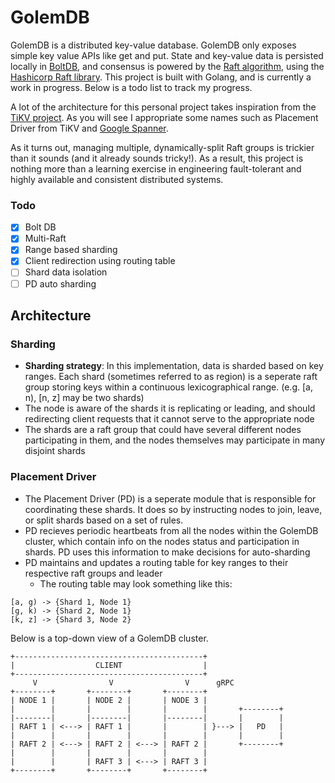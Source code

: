 # GolemDB

GolemDB is a distributed key-value database. GolemDB only exposes simple key value APIs like get and put. State and key-value data is persisted locally in [BoltDB](https://github.com/etcd-io/bbolt), and consensus is powered by the [Raft algorithm](https://raft.github.io/), using the [Hashicorp Raft library](https://github.com/hashicorp/raft). This project is built with Golang, and is currently a work in progress. Below is a todo list to track my progress.

A lot of the architecture for this personal project takes inspiration from the [TiKV project](https://github.com/tikv/tikv). As you will see I appropriate some names such as Placement Driver from TiKV and [Google Spanner](https://storage.googleapis.com/pub-tools-public-publication-data/pdf/65b514eda12d025585183a641b5a9e096a3c4be5.pdf).

As it turns out, managing multiple, dynamically-split Raft groups is trickier than it sounds (and it already sounds tricky!). As a result, this project is nothing more than a learning exercise in engineering fault-tolerant and highly available and consistent distributed systems.

### Todo
- [X] Bolt DB
- [X] Multi-Raft
- [X] Range based sharding
- [X] Client redirection using routing table
- [ ] Shard data isolation
- [ ] PD auto sharding

## Architecture

### Sharding
- **Sharding strategy**: In this implementation, data is sharded based on key ranges. Each shard (sometimes referred to as region) is a seperate raft group storing keys within a continuous lexicographical range. (e.g. [a, n), [n, z] may be two shards)
- The node is aware of the shards it is replicating or leading, and should redirecting client requests that it cannot serve to the appropriate node
- The shards are a raft group that could have several different nodes participating in them, and the nodes themselves may participate in many disjoint shards

### Placement Driver
- The Placement Driver (PD) is a seperate module that is responsible for coordinating these shards. It does so by instructing nodes to join, leave, or split shards based on a set of rules.
- PD recieves periodic heartbeats from all the nodes within the GolemDB cluster, which contain info on the nodes status and participation in shards. PD uses this information to make decisions for auto-sharding
- PD maintains and updates a routing table for key ranges to their respective raft groups and leader
     - The routing table may look something like this:
```
[a, g) -> {Shard 1, Node 1}
[g, k) -> {Shard 2, Node 1}
[k, z] -> {Shard 3, Node 2}
```

Below is a top-down view of a GolemDB cluster.
```
+------------------------------------------+
|                  CLIENT                  |
+------------------------------------------+
     V                V                V      gRPC
+--------+       +--------+       +--------+
| NODE 1 |       | NODE 2 |       | NODE 3 |
|        |       |        |       |        |       +--------+
|--------|       |--------|       |--------|       |        |
| RAFT 1 | <---> | RAFT 1 |       |        | }---> |   PD   |
|        |       |        |       |        |       |        |
| RAFT 2 | <---> | RAFT 2 | <---> | RAFT 2 |       +--------+
|        |       |        |       |        |
|        |       | RAFT 3 | <---> | RAFT 3 |
+--------+       +--------+       +--------+
```
